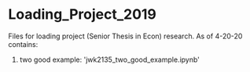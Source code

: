 # Loading_Project_2019
Files for loading project (Senior Thesis in Econ) research. 
As of 4-20-20 contains: 
1. two good example: 'jwk2135_two_good_example.ipynb'

